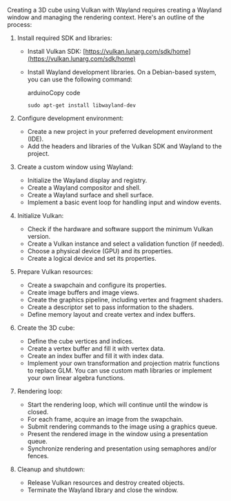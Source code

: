 Creating a 3D cube using Vulkan with Wayland requires creating a Wayland window and managing the rendering context. Here's an outline of the process:

1.  Install required SDK and libraries:
    
    *   Install Vulkan SDK: [https://vulkan.lunarg.com/sdk/home](https://vulkan.lunarg.com/sdk/home)
    *   Install Wayland development libraries. On a Debian-based system, you can use the following command:
        
        arduinoCopy code
        
        `sudo apt-get install libwayland-dev`
        
2.  Configure development environment:
    
    *   Create a new project in your preferred development environment (IDE).
    *   Add the headers and libraries of the Vulkan SDK and Wayland to the project.
3.  Create a custom window using Wayland:
    
    *   Initialize the Wayland display and registry.
    *   Create a Wayland compositor and shell.
    *   Create a Wayland surface and shell surface.
    *   Implement a basic event loop for handling input and window events.
4.  Initialize Vulkan:
    
    *   Check if the hardware and software support the minimum Vulkan version.
    *   Create a Vulkan instance and select a validation function (if needed).
    *   Choose a physical device (GPU) and its properties.
    *   Create a logical device and set its properties.
5.  Prepare Vulkan resources:
    
    *   Create a swapchain and configure its properties.
    *   Create image buffers and image views.
    *   Create the graphics pipeline, including vertex and fragment shaders.
    *   Create a descriptor set to pass information to the shaders.
    *   Define memory layout and create vertex and index buffers.
6.  Create the 3D cube:
    
    *   Define the cube vertices and indices.
    *   Create a vertex buffer and fill it with vertex data.
    *   Create an index buffer and fill it with index data.
    *   Implement your own transformation and projection matrix functions to replace GLM. You can use custom math libraries or implement your own linear algebra functions.
7.  Rendering loop:
    
    *   Start the rendering loop, which will continue until the window is closed.
    *   For each frame, acquire an image from the swapchain.
    *   Submit rendering commands to the image using a graphics queue.
    *   Present the rendered image in the window using a presentation queue.
    *   Synchronize rendering and presentation using semaphores and/or fences.
8.  Cleanup and shutdown:
    
    *   Release Vulkan resources and destroy created objects.
    *   Terminate the Wayland library and close the window.
